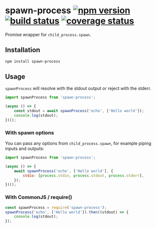 # spawn-process [![npm version][npm-badge]][npm-url] [![build status][circle-badge]][circle-url] [![coverage status][coverage-badge]][coverage-url]

Promise wrapper for `child_process.spawn`.

## Installation

```bash
npm install spawn-process
```

## Usage

`spawnProcess` will resolve with the stdout output or reject with the stderr.

<!-- snippet: ts,js -->
```js
import spawnProcess from 'spawn-process';

(async () => {
    const stdout = await spawnProcess('echo', ['Hello world']);
    console.log(stdout);
})();
```

### With spawn options

You can pass any options from `child_process.spawn`, for example piping inputs and outputs:

<!-- snippet: ts,js -->
```js
import spawnProcess from 'spawn-process';

(async () => {
    await spawnProcess('echo', ['Hello world'], {
        stdio: [process.stdin, process.stdout, process.stderr],
    });
})();
```

### With CommonJS / require()

<!-- snippet: cjs -->
```js
const spawnProcess = require('spawn-process');
spawnProcess('echo', ['Hello world']).then((stdout) => {
    console.log(stdout);
});
```

[npm-badge]: https://badge.fury.io/js/spawn-process.svg
[npm-url]: https://www.npmjs.com/package/spawn-process

[circle-badge]: https://circleci.com/gh/peterjwest/spawn-process.svg?style=shield
[circle-url]: https://circleci.com/gh/peterjwest/spawn-process

[coverage-badge]: https://coveralls.io/repos/peterjwest/spawn-process/badge.svg?branch=main&service=github
[coverage-url]: https://coveralls.io/github/peterjwest/spawn-process?branch=main

